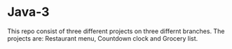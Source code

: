 # Java-3
This repo consist of three different projects on three differnt branches. The projects are: Restaurant menu, Countdown clock and Grocery list.
